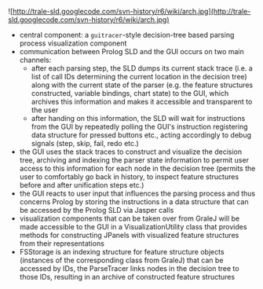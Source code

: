 ![http://trale-sld.googlecode.com/svn-history/r6/wiki/arch.jpg](http://trale-sld.googlecode.com/svn-history/r6/wiki/arch.jpg)

  * central component: a `guitracer`-style decision-tree based parsing process visualization component
  * communication between Prolog SLD and the GUI occurs on two main channels:
    * after each parsing step, the SLD dumps its current stack trace (i.e. a list of call IDs determining the current location in the decision tree) along with the current state of the parser (e.g. the feature structures constructed, variable bindings, chart state) to the GUI, which archives this information and makes it accessible and transparent to the user
    * after handing on this information, the SLD will wait for instructions from the GUI by repeatedly polling the GUI's instruction registering data structure for pressed buttons etc., acting accordingly to debug signals (step, skip, fail, redo etc.)
  * the GUI uses the stack traces to construct and visualize the decision tree, archiving and indexing the parser state information to permit user access to this information for each node in the decision tree (permits the user to comfortably go back in history, to inspect feature structures before and after unification steps etc.)
  * the GUI reacts to user input that influences the parsing process and thus concerns Prolog by storing the instructions in a data structure that can be accessed by the Prolog SLD via Jasper calls
  * visualization components that can be taken over from GraleJ will be made accessible to the GUI in a VisualizationUtility class that provides methods for constructing JPanels with visualized feature structures from their representations
  * FSStorage is an indexing structure for feature structure objects (instances of the corresponding class from GraleJ) that can be accessed by IDs, the ParseTracer links nodes in the decision tree to those IDs, resulting in an archive of constructed feature structures